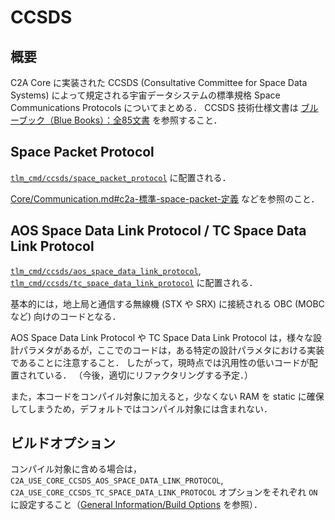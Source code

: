 # CCSDS

## 概要
C2A Core に実装された CCSDS (Consultative Committee for Space Data Systems) によって規定される宇宙データシステムの標準規格  Space Communications Protocols についてまとめる．
CCSDS 技術仕様文書は [ブルーブック（Blue Books）：全85文書](https://stage.tksc.jaxa.jp/ccsds/docs/doc_blue.html) を参照すること．


## Space Packet Protocol
[`tlm_cmd/ccsds/space_packet_protocol`](/tlm_cmd/ccsds/space_packet_protocol/) に配置される．

[Core/Communication.md#c2a-標準-space-packet-定義](./communication.md#c2a-標準-space-packet-定義) などを参照のこと．


## AOS Space Data Link Protocol / TC Space Data Link Protocol
[`tlm_cmd/ccsds/aos_space_data_link_protocol`](/tlm_cmd/ccsds/aos_space_data_link_protocol/), [`tlm_cmd/ccsds/tc_space_data_link_protocol`](/tlm_cmd/ccsds/tc_space_data_link_protocol/) に配置される．

基本的には，地上局と通信する無線機 (STX や SRX) に接続される OBC (MOBC など) 向けのコードとなる．

AOS Space Data Link Protocol や TC Space Data Link Protocol は，様々な設計パラメタがあるが，ここでのコードは，ある特定の設計パラメタにおける実装であることに注意すること．
したがって，現時点では汎用性の低いコードが配置されている．
（今後，適切にリファクタリングする予定．）

また，本コードをコンパイル対象に加えると，少なくない RAM を static に確保してしまうため，デフォルトではコンパイル対象には含まれない．


## ビルドオプション
コンパイル対象に含める場合は， `C2A_USE_CORE_CCSDS_AOS_SPACE_DATA_LINK_PROTOCOL`, `C2A_USE_CORE_CCSDS_TC_SPACE_DATA_LINK_PROTOCOL` オプションをそれぞれ `ON` に設定すること（[General Information/Build Options](../general/build_options.md) を参照）．
